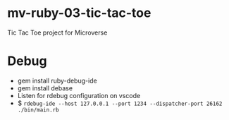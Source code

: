 # mv-ruby-03-tic-tac-toe
Tic Tac Toe project for Microverse 


# Debug
- gem install ruby-debug-ide
- gem install debase
- Listen for rdebug configuration on vscode
- $ `rdebug-ide --host 127.0.0.1 --port 1234 --dispatcher-port 26162 ./bin/main.rb`